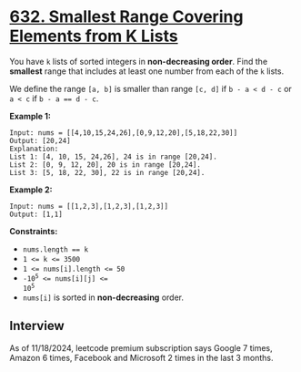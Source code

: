 # [632. Smallest Range Covering Elements from K Lists](https://leetcode.com/problems/smallest-range-covering-elements-from-k-lists/)

You have `k` lists of sorted integers in **non-decreasing order**. Find the **smallest** range that includes at least one number from each of the `k` lists.

We define the range `[a, b]` is smaller than range `[c, d]` if `b - a < d - c` or `a < c` if `b - a == d - c`.

**Example 1:**
```
Input: nums = [[4,10,15,24,26],[0,9,12,20],[5,18,22,30]]
Output: [20,24]
Explanation:
List 1: [4, 10, 15, 24,26], 24 is in range [20,24].
List 2: [0, 9, 12, 20], 20 is in range [20,24].
List 3: [5, 18, 22, 30], 22 is in range [20,24].
```

**Example 2:**
```
Input: nums = [[1,2,3],[1,2,3],[1,2,3]]
Output: [1,1]
```

**Constraints:**
* `nums.length == k`
* `1 <= k <= 3500`
* `1 <= nums[i].length <= 50`
* <code>-10<sup>5</sup> <= nums[i][j] <= 10<sup>5</sup></code>
* `nums[i]` is sorted in **non-decreasing** order.

## Interview
As of 11/18/2024, leetcode premium subscription says Google 7 times, Amazon 6 times, Facebook and Microsoft 2 times in the last 3 months.
